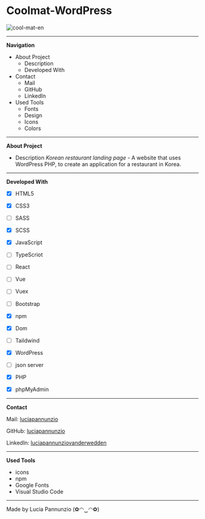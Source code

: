 # Coolmat-WordPress
![cool-mat-en](https://github.com/user-attachments/assets/1617ec5c-c659-4bf2-a0ec-9f4f7045a543)









  
  
  
  * * *


**Navigation**
 - About Project
    - Description
    - Developed With
 - Contact
    - Mail
    - GitHub  
    - LinkedIn
 - Used Tools
    - Fonts
    - Design
    - Icons
    - Colors


* * *


**About Project**
 - Description
*Korean restaurant landing page* - A website that uses WordPress PHP, to create an application for a restaurant in Korea.


* * *


**Developed With**
 - [x] HTML5
 - [x] CSS3
 - [ ] SASS
 - [x] SCSS
 - [x] JavaScript
 - [ ] TypeScriot
 - [ ] React
 - [ ] Vue
 - [ ] Vuex 
 - [ ] Bootstrap
 - [x] npm
 - [x] Dom
 - [ ] Taildwind
 - [x] WordPress
 - [ ] json server
 - [x] PHP
 - [x] phpMyAdmin

 
 * * *
 
 
**Contact**

Mail: [luciapannunzio](https://mail.google.com/mail/u/0/#inbox)

GitHub: [luciapannunzio](https://github.com/luciapannunzio/)

LinkedIn: [luciapannunziovanderwedden](https://www.linkedin.com/in/luciapannunziovanderwedden/)


* * *


**Used Tools**
- icons
- npm
- Google Fonts
- Visual Studio Code


* * *



Made by Lucia Pannunzio (✿◠‿◠✿)
